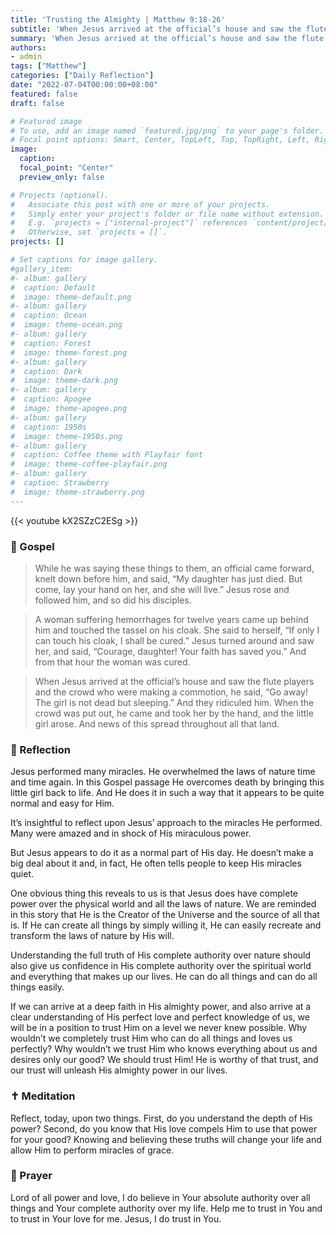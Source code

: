 ```yaml
---
title: 'Trusting the Almighty | Matthew 9:18-26'
subtitle: 'When Jesus arrived at the official’s house and saw the flute players and the crowd who were making a commotion, he said, “Go away! The girl is not dead but sleeping.” And they ridiculed him. When the crowd was put out, he came and took her by the hand, and the little girl arose.  And news of this spread throughout all that land.  Matthew 9:23-26'
summary: 'When Jesus arrived at the official’s house and saw the flute players and the crowd who were making a commotion, he said, “Go away! The girl is not dead but sleeping.” And they ridiculed him. When the crowd was put out, he came and took her by the hand, and the little girl arose.  And news of this spread throughout all that land.  Matthew 9:23-26'
authors:
- admin
tags: ["Matthew"]
categories: ["Daily Reflection"]
date: "2022-07-04T00:00:00+08:00"
featured: false
draft: false

# Featured image
# To use, add an image named `featured.jpg/png` to your page's folder.
# Focal point options: Smart, Center, TopLeft, Top, TopRight, Left, Right, BottomLeft, Bottom, BottomRight
image:
  caption:
  focal_point: "Center"
  preview_only: false

# Projects (optional).
#   Associate this post with one or more of your projects.
#   Simply enter your project's folder or file name without extension.
#   E.g. `projects = ["internal-project"]` references `content/project/deep-learning/index.md`.
#   Otherwise, set `projects = []`.
projects: []

# Set captions for image gallery.
#gallery_item:
#- album: gallery
#  caption: Default
#  image: theme-default.png
#- album: gallery
#  caption: Ocean
#  image: theme-ocean.png
#- album: gallery
#  caption: Forest
#  image: theme-forest.png
#- album: gallery
#  caption: Dark
#  image: theme-dark.png
#- album: gallery
#  caption: Apogee
#  image: theme-apogee.png
#- album: gallery
#  caption: 1950s
#  image: theme-1950s.png
#- album: gallery
#  caption: Coffee theme with Playfair font
#  image: theme-coffee-playfair.png
#- album: gallery
#  caption: Strawberry
#  image: theme-strawberry.png
---
```


{{< youtube kX2SZzC2ESg >}}

### :love_letter: Gospel
> While he was saying these things to them, an official came forward, knelt down before him, and said, “My daughter has just died. But come, lay your hand on her, and she will live.” Jesus rose and followed him, and so did his disciples.

> A woman suffering hemorrhages for twelve years came up behind him and touched the tassel on his cloak. She said to herself, “If only I can touch his cloak, I shall be cured.” Jesus turned around and saw her, and said, “Courage, daughter! Your faith has saved you.” And from that hour the woman was cured.

> When Jesus arrived at the official’s house and saw the flute players and the crowd who were making a commotion, he said, “Go away! The girl is not dead but sleeping.” And they ridiculed him. When the crowd was put out, he came and took her by the hand, and the little girl arose. And news of this spread throughout all that land.

### :speech_balloon: Reflection
Jesus performed many miracles.  He overwhelmed the laws of nature time and time again.  In this Gospel passage He overcomes death by bringing this little girl back to life.  And He does it in such a way that it appears to be quite normal and easy for Him.  

It’s insightful to reflect upon Jesus’ approach to the miracles He performed.  Many were amazed and in shock of His miraculous power.

But Jesus appears to do it as a normal part of His day.  He doesn’t make a big deal about it and, in fact, He often tells people to keep His miracles quiet.

One obvious thing this reveals to us is that Jesus does have complete power over the physical world and all the laws of nature.  We are reminded in this story that He is the Creator of the Universe and the source of all that is.  If He can create all things by simply willing it, He can easily recreate and transform the laws of nature by His will.

Understanding the full truth of His complete authority over nature should also give us confidence in His complete authority over the spiritual world and everything that makes up our lives.  He can do all things and can do all things easily.  

If we can arrive at a deep faith in His almighty power, and also arrive at a clear understanding of His perfect love and perfect knowledge of us, we will be in a position to trust Him on a level we never knew possible.  Why wouldn’t we completely trust Him who can do all things and loves us perfectly?  Why wouldn’t we trust Him who knows everything about us and desires only our good?  We should trust Him! He is worthy of that trust, and our trust will unleash His almighty power in our lives.

### :latin_cross: Meditation
Reflect, today, upon two things.  First, do you understand the depth of His power?  Second, do you know that His love compels Him to use that power for your good?  Knowing and believing these truths will change your life and allow Him to perform miracles of grace.

### :pray: Prayer
Lord of all power and love, I do believe in Your absolute authority over all things and Your complete authority over my life.  Help me to trust in You and to trust in Your love for me.  Jesus, I do trust in You.

